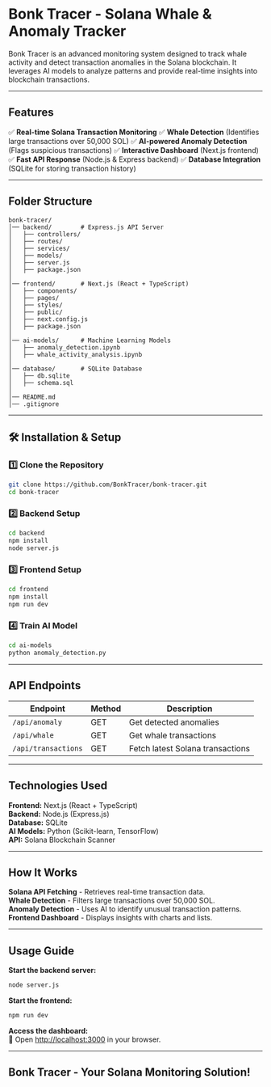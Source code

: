 # Bonk Tracer - Solana Whale & Anomaly Tracker

Bonk Tracer is an advanced monitoring system designed to track whale activity and detect transaction anomalies in the Solana blockchain. It leverages AI models to analyze patterns and provide real-time insights into blockchain transactions.

---

## Features

✅ **Real-time Solana Transaction Monitoring**
✅ **Whale Detection** (Identifies large transactions over 50,000 SOL)
✅ **AI-powered Anomaly Detection** (Flags suspicious transactions)
✅ **Interactive Dashboard** (Next.js frontend)
✅ **Fast API Response** (Node.js & Express backend)
✅ **Database Integration** (SQLite for storing transaction history)

---

## Folder Structure

```
bonk-tracer/
│── backend/        # Express.js API Server
│   ├── controllers/
│   ├── routes/
│   ├── services/
│   ├── models/
│   ├── server.js
│   ├── package.json
│
│── frontend/       # Next.js (React + TypeScript)
│   ├── components/
│   ├── pages/
│   ├── styles/
│   ├── public/
│   ├── next.config.js
│   ├── package.json
│
│── ai-models/      # Machine Learning Models
│   ├── anomaly_detection.ipynb
│   ├── whale_activity_analysis.ipynb
│
│── database/       # SQLite Database
│   ├── db.sqlite
│   ├── schema.sql
│
│── README.md
│── .gitignore
```

---

## 🛠 Installation & Setup

### 1️⃣ Clone the Repository
```sh
git clone https://github.com/BonkTracer/bonk-tracer.git
cd bonk-tracer
```

### 2️⃣ Backend Setup
```sh
cd backend
npm install
node server.js
```

### 3️⃣ Frontend Setup
```sh
cd frontend
npm install
npm run dev
```

### 4️⃣ Train AI Model
```sh
cd ai-models
python anomaly_detection.py
```

---

## API Endpoints

| Endpoint            | Method | Description                      |
|---------------------|--------|----------------------------------|
| `/api/anomaly`      | GET    | Get detected anomalies          |
| `/api/whale`       | GET    | Get whale transactions          |
| `/api/transactions` | GET    | Fetch latest Solana transactions |

---

## Technologies Used

**Frontend:** Next.js (React + TypeScript)  
**Backend:** Node.js (Express.js)  
**Database:** SQLite  
**AI Models:** Python (Scikit-learn, TensorFlow)  
**API:** Solana Blockchain Scanner  

---

## How It Works

**Solana API Fetching** - Retrieves real-time transaction data.  
**Whale Detection** - Filters large transactions over 50,000 SOL.  
**Anomaly Detection** - Uses AI to identify unusual transaction patterns.  
**Frontend Dashboard** - Displays insights with charts and lists.  

---

## Usage Guide

**Start the backend server:**  
```sh
node server.js
```

**Start the frontend:**  
```sh
npm run dev
```

**Access the dashboard:**  
🔗 Open [http://localhost:3000](http://localhost:3000) in your browser.

---

## Bonk Tracer - Your Solana Monitoring Solution!
